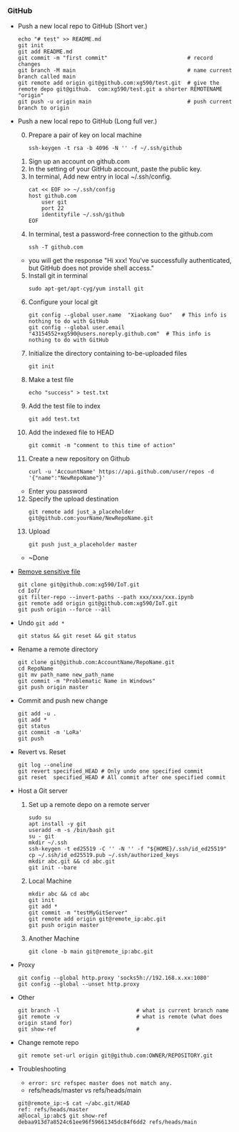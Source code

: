 
### GitHub
* Push a new local repo to GitHub (Short ver.)
  ```shell
  echo "# test" >> README.md
  git init
  git add README.md
  git commit -m "first commit"                         # record changes 
  git branch -M main                                   # name current branch called main
  git remote add origin git@github.com:xg590/test.git  # give the remote depo git@github.  com:xg590/test.git a shorter REMOTENAME "origin"
  git push -u origin main                              # push current branch to origin
  ```
* Push a new local repo to GitHub (Long full ver.)

  0. Prepare a pair of key on local machine
      ```shell
      ssh-keygen -t rsa -b 4096 -N '' -f ~/.ssh/github
      ``` 
  1. Sign up an account on github.com
  2. In the setting of your GitHub account, paste the public key.
  3. In terminal, Add new entry in local ~/.ssh/config.
      ```shell
      cat << EOF >> ~/.ssh/config 
      host github.com
          user git 
          port 22
          identityfile ~/.ssh/github
      EOF
      ``` 
  4. In terminal, test a password-free connection to the github.com
      ```shell
      ssh -T github.com
      ```
  * you will get the response "Hi xxx! You've successfully authenticated, but GitHub does not   provide shell access."
  
  5. Install git in terminal
      ```shell
      sudo apt-get/apt-cyg/yum install git
      ```
  6. Configure your local git
      ```shell
      git config --global user.name  "Xiaokang Guo"   # This info is nothing to do with GitHub
      git config --global user.email "43154552+xg590@users.noreply.github.com"  # This info is nothing to do with GitHub
      ```
  7. Initialize the directory containing to-be-uploaded files
      ```shell
      git init
      ```
  8. Make a test file
      ```shell
      echo "success" > test.txt
      ```
  9. Add the test file to index 
      ```shell
      git add test.txt
      ```
  10. Add the indexed file to HEAD 
      ```shell
      git commit -m "comment to this time of action"
      ```
  11. Create a new repository on Github 
      ```shell
      curl -u 'AccountName' https://api.github.com/user/repos -d '{"name":"NewRepoName"}'
      ```
  * Enter you password
  12. Specify the upload destination
      ```shell
      git remote add just_a_placeholder git@github.com:yourName/NewRepoName.git
      ```
  13. Upload
      ```shell
      git push just_a_placeholder master
      ```
  * ~Done
* [Remove sensitive file](https://docs.github.com/en/authentication/keeping-your-account-and-data-secure/removing-sensitive-data-from-a-repository)
  ```
  git clone git@github.com:xg590/IoT.git
  cd IoT/
  git filter-repo --invert-paths --path xxx/xxx/xxx.ipynb 
  git remote add origin git@github.com:xg590/IoT.git
  git push origin --force --all
  ```
* Undo `git add *`
  ```
  git status && git reset && git status
  ```  
* Rename a remote directory 
  ```shell
  git clone git@github.com:AccountName/RepoName.git
  cd RepoName
  git mv path_name new_path_name
  git commit -m "Problematic Name in Windows"
  git push origin master
  ```
* Commit and push new change
  ```shell
  git add -u . 
  git add *
  git status 
  git commit -m 'LoRa'
  git push  
  ```
* Revert vs. Reset
  ```
  git log --oneline
  git revert specified_HEAD # Only undo one specified commit
  git reset  specified_HEAD # All commit after one specified commit
  ```
* Host a Git server

  1. Set up a remote depo on a remote server
      ```
      sudo su
      apt install -y git
      useradd -m -s /bin/bash git
      su - git
      mkdir ~/.ssh
      ssh-keygen -t ed25519 -C '' -N '' -f "${HOME}/.ssh/id_ed25519"
      cp ~/.ssh/id_ed25519.pub ~/.ssh/authorized_keys
      mkdir abc.git && cd abc.git
      git init --bare
      ```
  2. Local Machine
      ```
      mkdir abc && cd abc
      git init 
      git add * 
      git commit -m "testMyGitServer"
      git remote add origin git@remote_ip:abc.git
      git push origin master
      ```
  3. Another Machine
      ```
      git clone -b main git@remote_ip:abc.git
      ```
* Proxy
  ```
  git config --global http.proxy 'socks5h://192.168.x.xx:1080' 
  git config --global --unset http.proxy
  ```
* Other 
  ```
  git branch -l                        # what is current branch name
  git remote -v                        # what is remote (what does origin stand for)
  git show-ref                         # 
  ```
* Change remote repo
  ```
  git remote set-url origin git@github.com:OWNER/REPOSITORY.git 
  ```
* Troubleshooting
  * ```error: src refspec master does not match any.```
  * refs/heads/master vs refs/heads/main
  ```
  git@remote_ip:~$ cat ~/abc.git/HEAD
  ref: refs/heads/master
  a@local_ip:abc$ git show-ref
  debaa913d7a8524c61ee96f59661345dc84f6dd2 refs/heads/main
  ```  